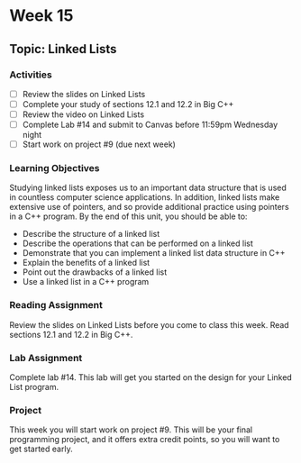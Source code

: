 # Week 15

## Topic: Linked Lists

### Activities
- [ ] Review the slides on Linked Lists
- [ ] Complete your study of sections 12.1 and 12.2 in Big C++
- [ ] Review the video on Linked Lists
- [ ] Complete Lab #14 and submit to Canvas before 11:59pm Wednesday night
- [ ] Start work on project #9 (due next week)

### Learning Objectives
Studying linked lists exposes us to an important data structure that is used in countless computer science applications. In addition, linked lists make extensive use of pointers, and so provide additional practice using pointers in a C++ program. By the end of this unit, you should be able to:
- Describe the structure of a linked list
- Describe the operations that can be performed on a linked list
- Demonstrate that you can implement a linked list data structure in C++
- Explain the benefits of a linked list
- Point out the drawbacks of a linked list
- Use a linked list in a C++ program

### Reading Assignment
Review the slides on Linked Lists before you come to class this week. Read sections 12.1 and 12.2 in Big C++.

### Lab Assignment
Complete lab #14. This lab will get you started on the design for your Linked List program.

### Project
This week you will start work on project #9. This will be your final programming project, and it offers extra credit points, so you will want to get started early. 